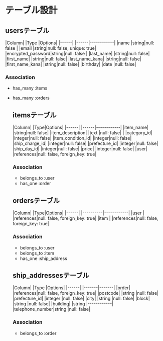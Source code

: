# テーブル設計

  ## usersテーブル

  |Column|           |Type  |Options|
  |------|           |------|------------|
  |name              |string|null: false |
  |email             |string|null: false, unique: true|
  |encrypted_password|string|null: false |
  |last_name|        |string|null: false|
  |first_name|       |string|null: false|
  |last_name_kana|   |string|null: false|
  |first_name_kana|  |string|null: false|
  |birthday|         |date  |null: false|

  ### Association

- has_many :items
- has_many :orders

  ## itemsテーブル

  |Column|            |Type|Options|
  |------|            |------|------------|
  |item_name|         |string|null: false|
  |item_description|  |text  |null: false|
| |category_id|       |integer|null: false|
  |item_condition_id| |integer|null: false|
  |ship_charge_id|    |integer|null: false|
  |prefecture_id|     |integer|null: false|
  |ship_day_id|       |integer|null: false|
  |price|             |integer|null: false|
  |user|              |references|null: false, foreign_key: true|

  ### Association

  - belongs_to :user
  - has_one :order


  ## ordersテーブル

  |Column| |Type|Options|
  |------| |----------|------------|
  |user  | |references|null: false, foreign_key: true|
  |item  | |references|null: false, foreign_key: true|

  ### Association

  - belongs_to :user
  - belongs_to :item
  - has_one :ship_address

  ## ship_addressesテーブル

  |Column| |Type   |Options|
  |------| |-------|-------|
  |order|          |references|null: false, foreign_key: true|
  |postcode|       |string    |null: false|
  |prefecture_id|  |integer   |null: false|
  |city|           |string    |null: false|
  |block|          |string    |null: false|
  |building|       |string    |------------|
  |telephone_number|string    |null: false|

  ### Association

  - belongs_to :order